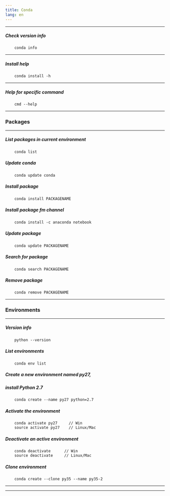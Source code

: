```yaml
---
title: Conda
lang: en
---
```


***

##### Check version info
```
    conda info    
```

***

##### Install help
```
    conda install -h   
```

***

##### Help for specific command
```
    cmd --help    
```

***

### Packages

***

##### List packages in current environment
```
    conda list          
```

##### Update conda
```
    conda update conda    
```

##### Install package
```
    conda install PACKAGENAME   
```

##### Install package fm channel
```
    conda install -c anaconda notebook  
```

##### Update package
```
    conda update PACKAGENAME    
```

##### Search for package
```
    conda search PACKAGENAME   
```

##### Remove package
```
    conda remove PACKAGENAME
```

***

### Environments

***

##### Version info
```
    python --version
```

##### List environments
```
    conda env list 
```

#####  Create a new environment named py27, 
#####  install Python 2.7
```
    conda create --name py27 python=2.7  
```

##### Activate the environment
```
    conda activate py27     // Win
    source activate py27    // Linux/Mac
```

##### Deactivate an active environment
```
    conda deactivate      // Win
    source deactivate     // Linux/Mac
```

##### Clone environment
```
    conda create --clone py35 --name py35-2 
```

***
***



